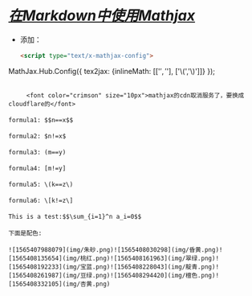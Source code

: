 <script type="text/x-mathjax-config">
MathJax.Hub.Config({
  tex2jax: {inlineMath: [['$','$'], ['\\(','\\)']]}
});
</script>
<script type="text/javascript" async src="https://cdnjs.cloudflare.com/ajax/libs/mathjax/2.7.5/MathJax.js?config=TeX-MML-AM_CHTML"></script>
# ***<u>在Markdown中使用Mathjax</u>***

* 添加：

  ```html
  <script type="text/x-mathjax-config">
MathJax.Hub.Config({
  tex2jax: {inlineMath: [['$','$'], ['\\(','\\)']]}
});
</script>
  <script type="text/javascript" async src="https://cdnjs.cloudflare.com/ajax/libs/mathjax/2.7.1/MathJax.js?config=TeX-AMS-MML_HTMLorMML"> </script>
  ```

  ​		<font color="crimson" size="10px">mathjax的cdn取消服务了，要换成cloudflare的</font>

formula1: $$n==x$$

formula2: $n!=x$

formula3: (m==y)

formula4: [m!=y]

formula5: \(k==z\)

formula6: \[k!=z\]

This is a test:$$\sum_{i=1}^n a_i=0$$

下面是配色:  

![1565407988079](img/朱砂.png)![1565408030298](img/昏黄.png)![1565408135654](img/桃红.png)![1565408161963](img/翠绿.png)![1565408192233](img/宝蓝.png)![1565408228043](img/靛青.png)![1565408261987](img/豆绿.png)![1565408294420](img/檀色.png)![1565408332105](img/杏黄.png)